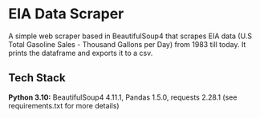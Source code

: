 # EIA Data Scraper

A simple web scraper based in BeautifulSoup4 that scrapes EIA data (U.S Total Gasoline Sales - Thousand Gallons per Day) from 1983 till today. It prints the dataframe and exports it to a csv.


## Tech Stack

**Python 3.10:** BeautifulSoup4 4.11.1, Pandas 1.5.0, requests 2.28.1 (see requirements.txt for more details)
